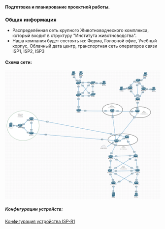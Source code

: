 #### Подготовка и планирование проектной работы.

### Общая информация
 - Распределённая сеть крупного Животноводческого комплекса, который входит в структуру "Института животноводства".
 - Наша компания будет состоять из:
Ферма,
Головной офис,
Учебный корпус,
Облачный дата центр,
транспортная сеть операторов связи ISP1, ISP2, ISP3

#### Схема сети:

  ![alt-текст](/lab-15/img/map-all.png)



##### Конфигурации устройств:


  [Конфигурация устройства ISP-R1](./configs/)
